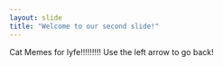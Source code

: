 ```yaml
---
layout: slide
title: "Welcome to our second slide!"
---
```

Cat Memes for lyfe!!!!!!!!!
Use the left arrow to go back!
